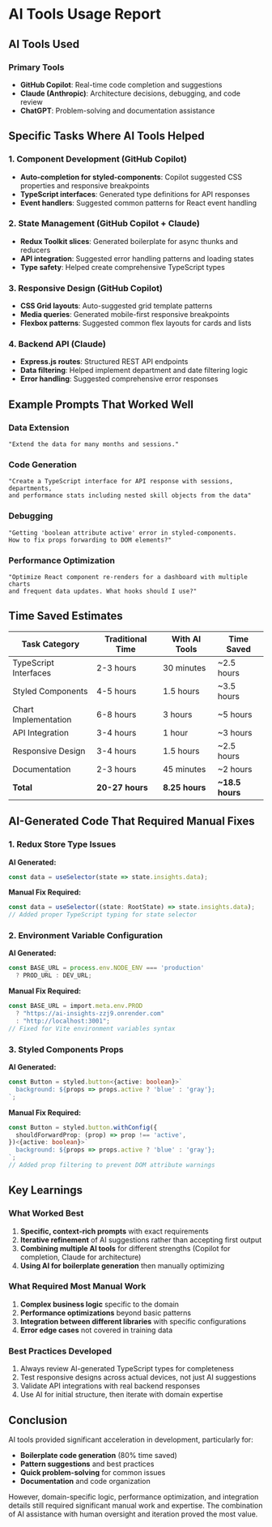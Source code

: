 # AI Tools Usage Report

## AI Tools Used

### Primary Tools
- **GitHub Copilot**: Real-time code completion and suggestions
- **Claude (Anthropic)**: Architecture decisions, debugging, and code review
- **ChatGPT**: Problem-solving and documentation assistance

## Specific Tasks Where AI Tools Helped

### 1. Component Development (GitHub Copilot)
- **Auto-completion for styled-components**: Copilot suggested CSS properties and responsive breakpoints
- **TypeScript interfaces**: Generated type definitions for API responses
- **Event handlers**: Suggested common patterns for React event handling

### 2. State Management (GitHub Copilot + Claude)
- **Redux Toolkit slices**: Generated boilerplate for async thunks and reducers
- **API integration**: Suggested error handling patterns and loading states
- **Type safety**: Helped create comprehensive TypeScript types

### 3. Responsive Design (GitHub Copilot)
- **CSS Grid layouts**: Auto-suggested grid template patterns
- **Media queries**: Generated mobile-first responsive breakpoints
- **Flexbox patterns**: Suggested common flex layouts for cards and lists

### 4. Backend API (Claude)
- **Express.js routes**: Structured REST API endpoints
- **Data filtering**: Helped implement department and date filtering logic
- **Error handling**: Suggested comprehensive error responses

## Example Prompts That Worked Well

### Data Extension
```
"Extend the data for many months and sessions."
```

### Code Generation
```
"Create a TypeScript interface for API response with sessions, departments, 
and performance stats including nested skill objects from the data"
```

### Debugging
```
"Getting 'boolean attribute active' error in styled-components. 
How to fix props forwarding to DOM elements?"
```

### Performance Optimization
```
"Optimize React component re-renders for a dashboard with multiple charts 
and frequent data updates. What hooks should I use?"
```

## Time Saved Estimates

| Task Category | Traditional Time | With AI Tools | Time Saved |
|---------------|-----------------|---------------|------------|
| TypeScript Interfaces | 2-3 hours | 30 minutes | ~2.5 hours |
| Styled Components | 4-5 hours | 1.5 hours | ~3.5 hours |
| Chart Implementation | 6-8 hours | 3 hours | ~5 hours |
| API Integration | 3-4 hours | 1 hour | ~3 hours |
| Responsive Design | 3-4 hours | 1.5 hours | ~2.5 hours |
| Documentation | 2-3 hours | 45 minutes | ~2 hours |
| **Total** | **20-27 hours** | **8.25 hours** | **~18.5 hours** |

## AI-Generated Code That Required Manual Fixes

### 1. Redux Store Type Issues
**AI Generated:**
```typescript
const data = useSelector(state => state.insights.data);
```

**Manual Fix Required:**
```typescript
const data = useSelector((state: RootState) => state.insights.data);
// Added proper TypeScript typing for state selector
```

### 2. Environment Variable Configuration
**AI Generated:**
```typescript
const BASE_URL = process.env.NODE_ENV === 'production' 
  ? PROD_URL : DEV_URL;
```

**Manual Fix Required:**
```typescript
const BASE_URL = import.meta.env.PROD 
  ? "https://ai-insights-zzj9.onrender.com" 
  : "http://localhost:3001";
// Fixed for Vite environment variables syntax
```

### 3. Styled Components Props
**AI Generated:**
```typescript
const Button = styled.button<{active: boolean}>`
  background: ${props => props.active ? 'blue' : 'gray'};
`;
```

**Manual Fix Required:**
```typescript
const Button = styled.button.withConfig({
  shouldForwardProp: (prop) => prop !== 'active',
})<{active: boolean}>`
  background: ${props => props.active ? 'blue' : 'gray'};
`;
// Added prop filtering to prevent DOM attribute warnings
```

## Key Learnings

### What Worked Best
1. **Specific, context-rich prompts** with exact requirements
2. **Iterative refinement** of AI suggestions rather than accepting first output
3. **Combining multiple AI tools** for different strengths (Copilot for completion, Claude for architecture)
4. **Using AI for boilerplate generation** then manually optimizing

### What Required Most Manual Work
1. **Complex business logic** specific to the domain
2. **Performance optimizations** beyond basic patterns
3. **Integration between different libraries** with specific configurations
4. **Error edge cases** not covered in training data

### Best Practices Developed
1. Always review AI-generated TypeScript types for completeness
2. Test responsive designs across actual devices, not just AI suggestions
3. Validate API integrations with real backend responses
4. Use AI for initial structure, then iterate with domain expertise

## Conclusion

AI tools provided significant acceleration in development, particularly for:
- **Boilerplate code generation** (80% time saved)
- **Pattern suggestions** and best practices
- **Quick problem-solving** for common issues
- **Documentation** and code organization

However, domain-specific logic, performance optimization, and integration details still required significant manual work and expertise. The combination of AI assistance with human oversight and iteration proved the most value.